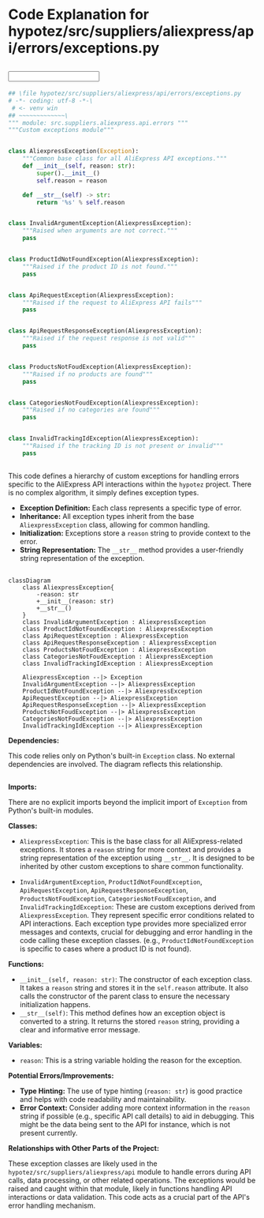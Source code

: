 # Code Explanation for hypotez/src/suppliers/aliexpress/api/errors/exceptions.py

## <input code>

```python
## \file hypotez/src/suppliers/aliexpress/api/errors/exceptions.py
# -*- coding: utf-8 -*-\
 # <- venv win
## ~~~~~~~~~~~~~\
""" module: src.suppliers.aliexpress.api.errors """
"""Custom exceptions module"""


class AliexpressException(Exception):
    """Common base class for all AliExpress API exceptions."""
    def __init__(self, reason: str):
        super().__init__()
        self.reason = reason

    def __str__(self) -> str:
        return '%s' % self.reason


class InvalidArgumentException(AliexpressException):
    """Raised when arguments are not correct."""
    pass


class ProductIdNotFoundException(AliexpressException):
    """Raised if the product ID is not found."""
    pass


class ApiRequestException(AliexpressException):
    """Raised if the request to AliExpress API fails"""
    pass


class ApiRequestResponseException(AliexpressException):
    """Raised if the request response is not valid"""
    pass


class ProductsNotFoudException(AliexpressException):
    """Raised if no products are found"""
    pass


class CategoriesNotFoudException(AliexpressException):
    """Raised if no categories are found"""
    pass


class InvalidTrackingIdException(AliexpressException):
    """Raised if the tracking ID is not present or invalid"""
    pass
```

## <algorithm>

This code defines a hierarchy of custom exceptions for handling errors specific to the AliExpress API interactions within the `hypotez` project.  There is no complex algorithm, it simply defines exception types.

* **Exception Definition:**  Each class represents a specific type of error.
* **Inheritance:**  All exception types inherit from the base `AliexpressException` class, allowing for common handling.
* **Initialization:** Exceptions store a `reason` string to provide context to the error.
* **String Representation:** The `__str__` method provides a user-friendly string representation of the exception.


## <mermaid>

```mermaid
classDiagram
    class AliexpressException{
        -reason: str
        +__init__(reason: str)
        +__str__()
    }
    class InvalidArgumentException : AliexpressException
    class ProductIdNotFoundException : AliexpressException
    class ApiRequestException : AliexpressException
    class ApiRequestResponseException : AliexpressException
    class ProductsNotFoudException : AliexpressException
    class CategoriesNotFoudException : AliexpressException
    class InvalidTrackingIdException : AliexpressException

    AliexpressException --|> Exception
    InvalidArgumentException --|> AliexpressException
    ProductIdNotFoundException --|> AliexpressException
    ApiRequestException --|> AliexpressException
    ApiRequestResponseException --|> AliexpressException
    ProductsNotFoudException --|> AliexpressException
    CategoriesNotFoudException --|> AliexpressException
    InvalidTrackingIdException --|> AliexpressException
```

**Dependencies:**

This code relies only on Python's built-in `Exception` class.  No external dependencies are involved.  The diagram reflects this relationship.


## <explanation>

**Imports:**

There are no explicit imports beyond the implicit import of `Exception` from Python's built-in modules.

**Classes:**

* `AliexpressException`: This is the base class for all AliExpress-related exceptions. It stores a `reason` string for more context and provides a string representation of the exception using `__str__`. It is designed to be inherited by other custom exceptions to share common functionality.

* `InvalidArgumentException`, `ProductIdNotFoundException`, `ApiRequestException`, `ApiRequestResponseException`, `ProductsNotFoudException`, `CategoriesNotFoudException`, and `InvalidTrackingIdException`: These are custom exceptions derived from `AliexpressException`. They represent specific error conditions related to API interactions.  Each exception type provides more specialized error messages and contexts, crucial for debugging and error handling in the code calling these exception classes.  (e.g., `ProductIdNotFoundException` is specific to cases where a product ID is not found).


**Functions:**

* `__init__(self, reason: str)`: The constructor of each exception class.  It takes a `reason` string and stores it in the `self.reason` attribute.  It also calls the constructor of the parent class to ensure the necessary initialization happens.
* `__str__(self)`: This method defines how an exception object is converted to a string. It returns the stored `reason` string, providing a clear and informative error message.


**Variables:**

* `reason`: This is a string variable holding the reason for the exception.


**Potential Errors/Improvements:**

* **Type Hinting:** The use of type hinting (`reason: str`) is good practice and helps with code readability and maintainability.
* **Error Context:** Consider adding more context information in the `reason` string if possible (e.g., specific API call details) to aid in debugging. This might be the data being sent to the API for instance, which is not present currently.


**Relationships with Other Parts of the Project:**

These exception classes are likely used in the `hypotez/src/suppliers/aliexpress/api` module to handle errors during API calls, data processing, or other related operations. The exceptions would be raised and caught within that module, likely in functions handling API interactions or data validation.  This code acts as a crucial part of the API's error handling mechanism.